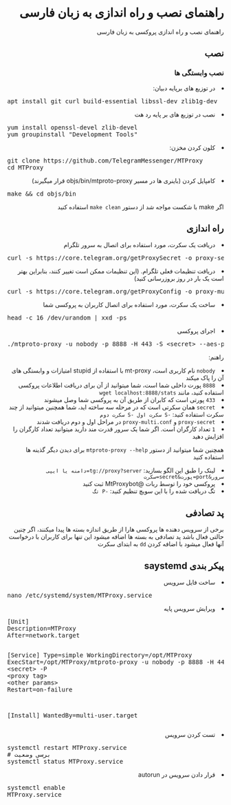 <div dir="rtl">
<h1>راهنمای نصب و راه اندازی به زبان فارسی</h1>
راهنمای نصب و راه اندازی پروکسی به زبان فارسی 

<h2>نصب</h2>
<h3>نصب وابستگی ها</h3>
<li>در توزیع های برپایه دبیان:</li>
<div dir="ltr" class="highlight highlight-source-shell"><pre>apt install git curl build-essential libssl-dev zlib1g-dev</pre></div>
<li>نصب در توزیع های بر پایه رد هت</li>
<div dir="ltr" class="highlight highlight-source-shell"><pre>yum install openssl-devel zlib-devel
yum groupinstall <span class="pl-s"><span class="pl-pds">"</span>Development Tools<span class="pl-pds">"</span></span></pre></div>
<li>کلون کردن مخزن:</li>
<div dir="ltr" class="highlight highlight-source-shell"><pre>git clone https://github.com/TelegramMessenger/MTProxy
<span class="pl-c1">cd</span> MTProxy</pre></div>
<li>کامپایل کردن (باینری ها در مسیر objs/bin/mtproto-proxy قرار میگیرند)</li>
<div dir="ltr" class="highlight highlight-source-shell"><pre>make <span class="pl-k">&amp;&amp;</span> <span class="pl-c1">cd</span> objs/bin</pre></div>
اگر make با شکست مواجه شد از دستور <code>make clean</code> استفاده کنید

<h2>راه اندازی</h2>
<li>دریافت یک سکرت، مورد استفاده برای اتصال به سرور تلگرام</li>
<div dir="ltr" class="highlight highlight-source-shell"><pre>curl -s https://core.telegram.org/getProxySecret -o proxy-secret</pre></div>
<li>دریافت تنظیمات فعلی تلگرام. (این تنظیمات ممکن است تغییر کنند، بنابراین بهتر است یک بار در روز بروزرسانی کنید)</li>
<div dir="ltr" class="highlight highlight-source-shell"><pre>curl -s https://core.telegram.org/getProxyConfig -o proxy-multi.conf</pre></div>
<li>ساخت یک سکرت، مورد استفاده برای اتصال کاربران به پروکسی شما</li>
<div dir="ltr" class="highlight highlight-source-shell"><pre>head -c 16 /dev/urandom <span class="pl-k">|</span> xxd -ps</pre></div>
<li>اجرای پروکسی</li>
<div dir="ltr" class="highlight highlight-source-shell"><pre>./mtproto-proxy -u nobody -p 8888 -H 443 -S <span class="pl-k">&lt;</span>secret<span class="pl-k">&gt;</span> --aes-pwd proxy-secret proxy-multi.conf -M 1</pre></div>

راهنم:
<li><code>nobody</code> نام کاربری است، mt-proxy با استفاده از stupid امتیازات و وابستگی های آن را پاک میکند</li>
<li><code>8888</code> پورت داخلی شما است، شما میتوانید از آن برای دریافت اطلاعات پروکسی استفاده  کنید، مانند <code>wget localhost:8888/stats</code></li>
<li><code>433</code> پورتی است که کابران از طریق آن به پروکسی شما وصل میشوند</li>
<li><code>secret</code> همان سکرتی است که در مرحله سه ساخته اید، شما همچنین میتوانید از چند سکرت استفاده کنید: <code>-S سکرت اول -S سکرت دوم</code></li>
<li><code>proxy-secret</code> و <code>proxy-multi.conf</code> در مراحل اول و دوم دریافت شدند</li>
<li><code>1</code> تعداد کارگران است. اگر شما یک سرور قدرت مند دارید میتوانید تعداد کارگران را افزایش دهید</li>

همچنین شما میتوانید از دستور <code>mtproto-proxy --help</code> برای دیدن دیگر گذینه ها استفاده کنید

<li>لینک را طبق این الگو بسازید: <code>tg://proxy?server=دامنه یا ایپی سرور&port=پورت&secret=سکرت</code></li>
<li>پروکسی خود را توسط ربات @MtProxybot ثبت کنید</li>
<li>تگ دریافت شده را با این سویچ تنظیم کنید: <code>-P تگ</code></li>

<h2>پد تصادفی</h2>
برخی از سرویس دهنده ها پروکسی هارا از طریق اندازه بسته ها پیدا میکنند، اگر چنین حالتی فعال باشد پد تصادفی به بسته ها اضافه میشود
این تنها برای کاربران با درخواست آنها فعال میشود
با اضافه کردن <code>dd</code> به ابتدای سکرت

<h2>پیکر بندی saystemd</h2>
<li>ساخت فایل سرویس</li>
<div dir="ltr" class="highlight highlight-source-shell"><pre>nano /etc/systemd/system/MTProxy.service</pre></div>
<li>ویرایش سرویس پایه</li>
<div dir="ltr" class="highlight highlight-source-shell"><pre>[Unit]
Description=MTProxy
After=network.target

[Service]
Type=simple
WorkingDirectory=/opt/MTProxy
ExecStart=/opt/MTProxy/mtproto-proxy -u nobody -p 8888 -H 443 -S <span class="pl-k">&lt;</span>secret<span class="pl-k">&gt;</span> -P <span class="pl-k">&lt;</span>proxy tag<span class="pl-k">&gt;</span> <span class="pl-k">&lt;</span>other params<span class="pl-k">&gt;</span>
Restart=on-failure

[Install]
WantedBy=multi-user.target</pre></div>
<li>تست کردن سرویس</li>
<div dir="ltr" class="highlight highlight-source-shell"><pre>systemctl restart MTProxy.service
<span class="pl-c"><span class="pl-c">#</span> برسی وضعیت</span>
systemctl status MTProxy.service</pre></div>
<li>قرار دادن سرویس در autorun</li>
<div dir="ltr" class="highlight highlight-source-shell"><pre>systemctl <span class="pl-c1">enable</span> 
MTProxy.service</pre></div>
</div>

